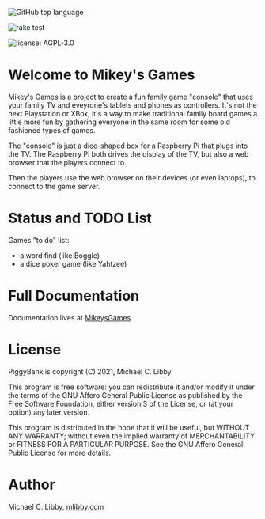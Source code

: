 ![GitHub top language](https://img.shields.io/github/languages/top/mlibby/MikeysGames)

![rake test](https://github.com/mlibby/PiggyBank/workflows/rake%20test/badge.svg)

![license: AGPL-3.0](https://img.shields.io/github/license/mlibby/PiggyBank)

# Welcome to Mikey's Games

Mikey's Games is a project to create a fun family game "console" that uses your family TV and eveyrone's
tablets and phones as controllers. It's not the next Playstation or XBox, it's a way to make traditional
family board games a little more fun by gathering everyone in the same room for some old fashioned types
of games.

The "console" is just a dice-shaped box for a Raspberry Pi that plugs into the TV. The Raspberry Pi both
drives the display of the TV, but also a web browser that the players connect to.

Then the players use the web browser on their devices (or even laptops), to connect to the game server.     

# Status and TODO List

Games "to do" list:

* a word find (like Boggle)
* a dice poker game (like Yahtzee)

# Full Documentation

Documentation lives at [MikeysGames](https://mikeysgames.com)

# License

PiggyBank is copyright (C) 2021, Michael C. Libby

This program is free software: you can redistribute it and/or modify
it under the terms of the GNU Affero General Public License as
published by the Free Software Foundation, either version 3 of the
License, or (at your option) any later version.

This program is distributed in the hope that it will be useful, 
but WITHOUT ANY WARRANTY; without even the implied warranty of
MERCHANTABILITY or FITNESS FOR A PARTICULAR PURPOSE.  See the
GNU Affero General Public License for more details.

# Author

Michael C. Libby, [mlibby.com](https://mlibby.com)
